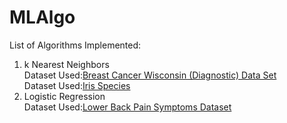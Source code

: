 # MLAlgo

List of Algorithms Implemented:
<ol>
<li> 
  k Nearest Neighbors<br/>
  Dataset Used:<a href ='https://www.kaggle.com/uciml/breast-cancer-wisconsin-data'>Breast Cancer Wisconsin (Diagnostic) Data Set</a>
 <br/>
  Dataset Used:<a href = 'https://www.kaggle.com/uciml/iris'>Iris Species</a>
</li>
<li>
  Logistic Regression<br/>
  Dataset Used:<a href = 'https://www.kaggle.com/sammy123/lower-back-pain-symptoms-dataset'>Lower Back Pain Symptoms Dataset</a>
</li>
